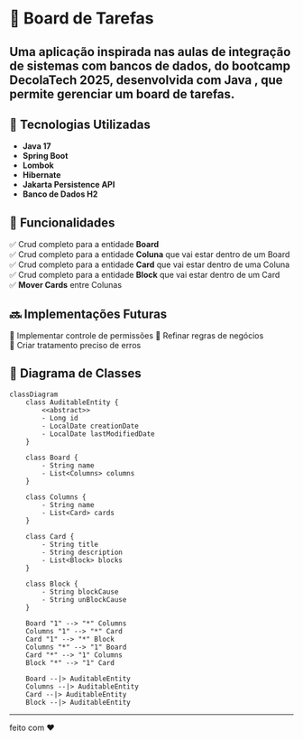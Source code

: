 # 📌 Board de Tarefas  

Uma aplicação inspirada nas aulas de integração de sistemas com bancos de dados, do bootcamp **DecolaTech** 2025, desenvolvida com **Java** , que permite gerenciar um **board de tarefas**. 
---

## 🚀 Tecnologias Utilizadas  
- **Java 17**  
- **Spring Boot**
- **Lombok** 
- **Hibernate**
- **Jakarta Persistence API**
- **Banco de Dados H2**  
 
## 📌 Funcionalidades  
✅ Crud completo para a entidade **Board**  
✅ Crud completo para a entidade **Coluna** que vai estar dentro de um Board  
✅ Crud completo para a entidade **Card** que vai estar dentro de uma Coluna  
✅ Crud completo para a entidade **Block** que vai estar dentro de um Card  
✅ **Mover Cards** entre Colunas  

## 🔜 **Implementações Futuras**  
🔹 Implementar controle de permissões 
🔹 Refinar regras de negócios  
🔹 Criar tratamento preciso de erros

## 📄 Diagrama de Classes
```mermaid
classDiagram
    class AuditableEntity {
        <<abstract>>
        - Long id
        - LocalDate creationDate
        - LocalDate lastModifiedDate
    }

    class Board {
        - String name
        - List<Columns> columns
    }

    class Columns {
        - String name
        - List<Card> cards
    }

    class Card {
        - String title
        - String description
        - List<Block> blocks
    }

    class Block {
        - String blockCause
        - String unBlockCause
    }

    Board "1" --> "*" Columns 
    Columns "1" --> "*" Card 
    Card "1" --> "*" Block 
    Columns "*" --> "1" Board
    Card "*" --> "1" Columns
    Block "*" --> "1" Card
    
    Board --|> AuditableEntity
    Columns --|> AuditableEntity
    Card --|> AuditableEntity
    Block --|> AuditableEntity

```
---
feito com ❤️
